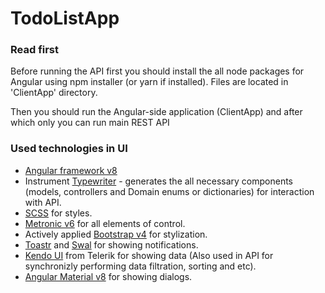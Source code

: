 # TodoListApp

### Read first

Before running the API first you should install the all node packages for Angular using npm installer (or yarn if installed). Files are located in 'ClientApp' directory.

Then you should run the Angular-side application (ClientApp) and after which only you can run main REST API

### Used technologies in UI

* [Angular framework v8](https://angular.io/)
* Instrument [Typewriter](http://frhagn.github.io/Typewriter/) - generates the all necessary components (models, controllers and Domain enums or dictionaries) for interaction with API.
* [SCSS](https://sass-lang.com/) for styles.
* [Metronic v6](https://keenthemes.com/metronic/?page=index) for all elements of control.
* Actively applied [Bootstrap v4](https://getbootstrap.com/) for stylization. 
* [Toastr](https://codeseven.github.io/toastr/) and [Swal](https://sweetalert2.github.io/) for showing notifications.
* [Kendo UI](https://www.telerik.com/kendo-angular-ui) from Telerik for showing data (Also used in API for synchronizly performing data filtration, sorting and etc).
* [Angular Material v8](https://material.angular.io/) for showing dialogs.
